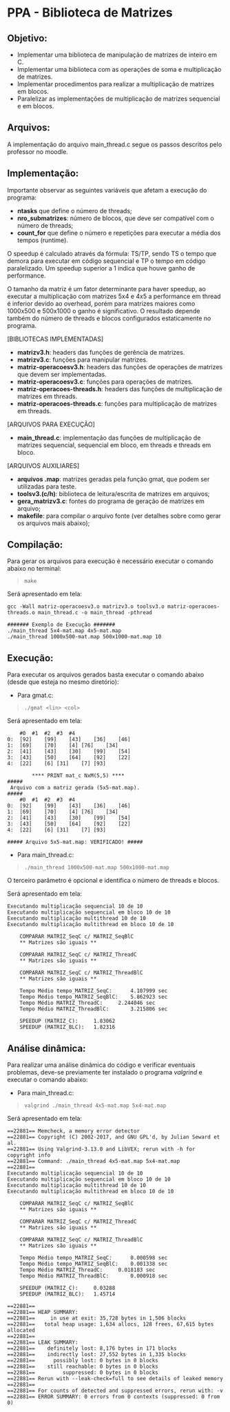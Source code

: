 # PPA - Biblioteca de Matrizes

## Objetivo:
- Implementar uma biblioteca de manipulação de matrizes de inteiro em C.
- Implementar uma biblioteca com as operações de soma e multiplicação de matrizes.
- Implementar procedimentos para realizar a multiplicação de matrizes em blocos.
- Paralelizar as implementações de multiplicação de matrizes sequencial e em blocos.

## Arquivos:

A implementação do arquivo main_thread.c segue os passos descritos pelo professor no moodle.

## Implementação:

Importante observar as seguintes variáveis que afetam a execução do programa:
- **ntasks** que define o número de threads;
- **nro_submatrizes**: número de blocos, que deve ser compatível com o número de threads;
- **count_for** que define o número e repetições para executar a média dos tempos (runtime).

O speedup é calculado através da fórmula: TS/TP, sendo TS o tempo que demora para executar em código sequencial e TP o tempo em código paralelizado. Um speedup superior a 1 indica que houve ganho de performance.

O tamanho da matriz é um fator determinante para haver speedup, ao executar a multiplicação com matrizes 5x4 e 4x5 a performance em thread é inferior devido ao overhead, porém para matrizes maiores como 1000x500 e 500x1000 o ganho é significativo. O resultado depende também do número de threads e blocos configurados estaticamente no programa.

[BIBLIOTECAS IMPLEMENTADAS]
- **matrizv3.h**: headers das funções de gerência de matrizes.
- **matrizv3.c**: funções para manipular matrizes.
- **matriz-operacoesv3.h**: headers das funções de operações de matrizes que devem ser implementadas.
- **matriz-operacoesv3.c**: funções para operações de matrizes.
- **matriz-operacoes-threads.h**: headers das funções de multiplicação de matrizes em threads.
- **matriz-operacoes-threads.c**: funções para multiplicação de matrizes em threads.

[ARQUIVOS PARA EXECUÇÃO]
- **main_thread.c**: implementação das funções de multiplicação de matrizes sequencial, sequencial em bloco, em threads e threads em bloco.

[ARQUIVOS AUXILIARES]
- **arquivos .map**: matrizes geradas pela função gmat, que podem ser utilizadas para teste.
- **toolsv3.(c/h)**: biblioteca de leitura/escrita de matrizes em arquivos;
- **gera_matrizv3.c**: fontes do programa de geração de matrizes em arquivo;
- **makefile**: para compilar o arquivo fonte (ver detalhes sobre como gerar os arquivos mais abaixo);

## Compilação:

Para gerar os arquivos para execução é necessário executar o comando abaixo no terminal:

> `make`

Será apresentado em tela:
```
gcc -Wall matriz-operacoesv3.o matrizv3.o toolsv3.o matriz-operacoes-threads.o main_thread.c -o main_thread -pthread 

####### Exemplo de Execução #######
./main_thread 5x4-mat.map 4x5-mat.map
./main_thread 1000x500-mat.map 500x1000-mat.map 10
```

## Execução:

Para executar os arquivos gerados basta executar o comando abaixo (desde que esteja no mesmo diretório):

- Para gmat.c:
> `./gmat <lin> <col>`

Será apresentado em tela:
```
	#0	#1	#2	#3	#4	
0:	[92]	[99]	[43]	[36]	[46]	
1:	[69]	[70]	[4]	[76]	[34]	
2:	[41]	[43]	[30]	[99]	[54]	
3:	[43]	[50]	[64]	[92]	[22]	
4:	[22]	[6]	[31]	[7]	[93]	

		**** PRINT mat_c NxM(5,5) **** 
#####
 Arquivo com a matriz gerada (5x5-mat.map).
#####
	#0	#1	#2	#3	#4	
0:	[92]	[99]	[43]	[36]	[46]	
1:	[69]	[70]	[4]	[76]	[34]	
2:	[41]	[43]	[30]	[99]	[54]	
3:	[43]	[50]	[64]	[92]	[22]	
4:	[22]	[6]	[31]	[7]	[93]	

##### Arquivo 5x5-mat.map: VERIFICADO! #####
```

- Para main_thread.c:
> `./main_thread 1000x500-mat.map 500x1000-mat.map`

O terceiro parâmetro é opcional e identifica o número de threads e blocos.

Será apresentado em tela:
```
Executando multiplicação sequencial 10 de 10
Executando multiplicação sequencial em bloco 10 de 10
Executando multiplicação multithread 10 de 10
Executando multiplicação multithread em bloco 10 de 10

	COMPARAR MATRIZ_SeqC c/ MATRIZ_SeqBlC
	** Matrizes são iguais **

	COMPARAR MATRIZ_SeqC c/ MATRIZ_ThreadC
	** Matrizes são iguais **

	COMPARAR MATRIZ_SeqC c/ MATRIZ_ThreadBlC
	** Matrizes são iguais **

	Tempo Médio tempo_MATRIZ_SeqC:		4.107999 sec 
	Tempo Médio tempo_MATRIZ_SeqBlC:	5.862923 sec
	Tempo Médio MATRIZ_ThreadC:		2.244046 sec 
	Tempo Médio MATRIZ_ThreadBlC:		3.215806 sec 

	SPEEDUP (MATRIZ_C): 	1.83062
	SPEEDUP (MATRIZ_BLC): 	1.82316
```

## Análise dinâmica:

Para realizar uma análise dinâmica do código e verificar eventuais problemas, deve-se previamente ter instalado o programa *valgrind* e executar o comando abaixo:

- Para main_thread.c:
> `valgrind ./main_thread 4x5-mat.map 5x4-mat.map`

Será apresentado em tela:
```
==22881== Memcheck, a memory error detector
==22881== Copyright (C) 2002-2017, and GNU GPL'd, by Julian Seward et al.
==22881== Using Valgrind-3.13.0 and LibVEX; rerun with -h for copyright info
==22881== Command: ./main_thread 4x5-mat.map 5x4-mat.map
==22881== 
Executando multiplicação sequencial 10 de 10
Executando multiplicação sequencial em bloco 10 de 10
Executando multiplicação multithread 10 de 10
Executando multiplicação multithread em bloco 10 de 10

	COMPARAR MATRIZ_SeqC c/ MATRIZ_SeqBlC
	** Matrizes são iguais **

	COMPARAR MATRIZ_SeqC c/ MATRIZ_ThreadC
	** Matrizes são iguais **

	COMPARAR MATRIZ_SeqC c/ MATRIZ_ThreadBlC
	** Matrizes são iguais **

	Tempo Médio tempo_MATRIZ_SeqC:		0.000598 sec 
	Tempo Médio tempo_MATRIZ_SeqBlC:	0.001338 sec
	Tempo Médio MATRIZ_ThreadC:		0.018183 sec 
	Tempo Médio MATRIZ_ThreadBlC:		0.000918 sec 

	SPEEDUP (MATRIZ_C): 	0.03288
	SPEEDUP (MATRIZ_BLC): 	1.45714

==22881== 
==22881== HEAP SUMMARY:
==22881==     in use at exit: 35,728 bytes in 1,506 blocks
==22881==   total heap usage: 1,634 allocs, 128 frees, 67,615 bytes allocated
==22881== 
==22881== LEAK SUMMARY:
==22881==    definitely lost: 8,176 bytes in 171 blocks
==22881==    indirectly lost: 27,552 bytes in 1,335 blocks
==22881==      possibly lost: 0 bytes in 0 blocks
==22881==    still reachable: 0 bytes in 0 blocks
==22881==         suppressed: 0 bytes in 0 blocks
==22881== Rerun with --leak-check=full to see details of leaked memory
==22881== 
==22881== For counts of detected and suppressed errors, rerun with: -v
==22881== ERROR SUMMARY: 0 errors from 0 contexts (suppressed: 0 from 0)
```